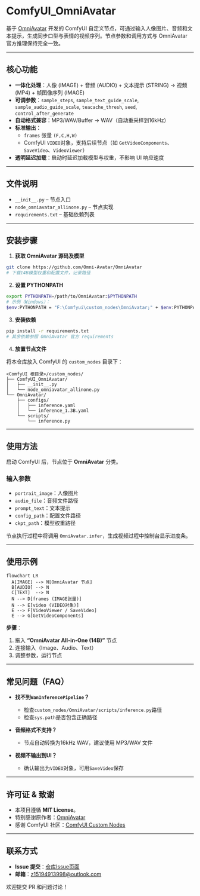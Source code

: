 # ComfyUI_OmniAvatar

基于 [OmniAvatar](https://github.com/Omni-Avatar/OmniAvatar) 开发的 ComfyUI 自定义节点，可通过输入人像图片、音频和文本提示，生成同步口型与表情的视频序列。节点参数和调用方式与 OmniAvatar 官方推理保持完全一致。

---

## 核心功能

- **一体化处理**：人像 (IMAGE) + 音频 (AUDIO) + 文本提示 (STRING) → 视频 (MP4) + 帧图像序列 (IMAGE)
- **可调参数**：`sample_steps`, `sample_text_guide_scale`, `sample_audio_guide_scale`, `teacache_thresh`, `seed`, `control_after_generate`
- **自动格式兼容**：MP3/WAV/Buffer → WAV（自动重采样到16kHz）
- **标准输出**：
  - `frames` 张量 `(F,C,H,W)`
  - ComfyUI `VIDEO`对象，支持后续节点（如 `GetVideoComponents`、`SaveVideo`、`VideoViewer`）
- **透明延迟加载**：启动时延迟加载模型与权重，不影响 UI 响应速度

---

## 文件说明

- `__init__.py` – 节点入口
- `node_omniavatar_allinone.py` – 节点实现
- `requirements.txt` – 基础依赖列表

---

## 安装步骤

1. **获取 OmniAvatar 源码及模型**

```bash
git clone https://github.com/Omni-Avatar/OmniAvatar
# 下载14B模型权重和配置文件，记录路径
```

2. **设置 PYTHONPATH**

```bash
export PYTHONPATH=/path/to/OmniAvatar:$PYTHONPATH
# 示例（Windows）：
$env:PYTHONPATH = "F:\Comfyui\custom_nodes\OmniAvatar;" + $env:PYTHONPATH
```

3. **安装依赖**

```bash
pip install -r requirements.txt
# 其余依赖参照 OmniAvatar 官方 requirements
```

4. **放置节点文件**

将本仓库放入 ComfyUI 的 `custom_nodes` 目录下：

```
<ComfyUI 根目录>/custom_nodes/
├── ComfyUI_OmniAvatar/
│   ├── __init__.py
│   └── node_omniavatar_allinone.py
└── OmniAvatar/
    ├── configs/
    │   ├── inference.yaml
    │   └── inference_1.3B.yaml
    └── scripts/
        └── inference.py
```

---

## 使用方法

启动 ComfyUI 后，节点位于 **OmniAvatar** 分类。

### 输入参数

- `portrait_image`：人像图片
- `audio_file`：音频文件路径
- `prompt_text`：文本提示
- `config_path`：配置文件路径
- `ckpt_path`：模型权重路径

节点执行过程中将调用 `OmniAvatar.infer`，生成视频过程中控制台显示进度条。

---

## 使用示例

```mermaid
flowchart LR
  A[IMAGE] --> N[OmniAvatar 节点]
  B[AUDIO] --> N
  C[TEXT]  --> N
  N --> D[frames (IMAGE张量)]
  N --> E[video (VIDEO对象)]
  E --> F[VideoViewer / SaveVideo]
  E --> G[GetVideoComponents]
```

**步骤**：

1. 拖入 **“OmniAvatar All-in-One (14B)”** 节点
2. 连接输入（Image、Audio、Text）
3. 调整参数，运行节点

---

## 常见问题（FAQ）

- **找不到`WanInferencePipeline`？**
  - 检查`custom_nodes/OmniAvatar/scripts/inference.py`路径
  - 检查`sys.path`是否包含正确路径

- **音频格式不支持？**
  - 节点自动转换为16kHz WAV，建议使用 MP3/WAV 文件

- **视频不输出到UI？**
  - 确认输出为`VIDEO`对象，可用`SaveVideo`保存

---

## 许可证 & 致谢

- 本项目遵循 **MIT License**。
- 特别感谢原作者：[OmniAvatar](https://github.com/Omni-Avatar/OmniAvatar)
- 感谢 ComfyUI 社区：[ComfyUI Custom Nodes](https://docs.comfy.org/custom-nodes/walkthrough)

---

## 联系方式

- **Issue 提交**：[仓库Issue页面](https://github.com/CallMe1101/ComfyUI_OmniAvatar/issues)
- **邮箱**：[z15194913998@outlook.com](mailto:your.email@example.com)

欢迎提交 PR 和问题讨论！
